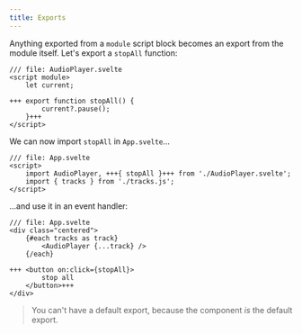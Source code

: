 ```yaml
---
title: Exports
---
```


Anything exported from a `module` script block becomes an export from the module itself. Let's export a `stopAll` function:

```svelte
/// file: AudioPlayer.svelte
<script module>
	let current;

+++	export function stopAll() {
		current?.pause();
	}+++
</script>
```

We can now import `stopAll` in `App.svelte`...

```svelte
/// file: App.svelte
<script>
	import AudioPlayer, +++{ stopAll }+++ from './AudioPlayer.svelte';
	import { tracks } from './tracks.js';
</script>
```

...and use it in an event handler:

```svelte
/// file: App.svelte
<div class="centered">
	{#each tracks as track}
		<AudioPlayer {...track} />
	{/each}

+++	<button on:click={stopAll}>
		stop all
	</button>+++
</div>
```

> You can't have a default export, because the component _is_ the default export.
